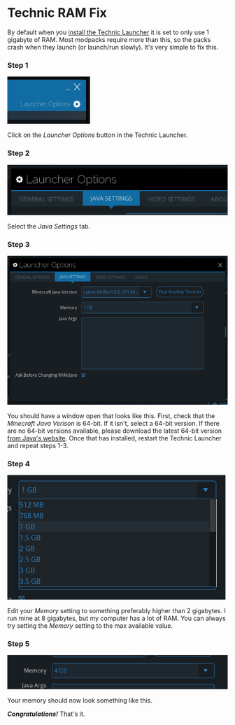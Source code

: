 # Technic RAM Fix
By default when you [install the Technic Launcher](https://www.technicpack.net/download) it is set to only use 1 gigabyte of RAM. Most modpacks require more than this, so the packs crash when they launch (or launch/run slowly). It's very simple to fix this.

### Step 1
![Step 1](pictures/step-1.png)

Click on the *Launcher Options* button in the Technic Launcher.

### Step 2
![Step 2](pictures/step-2.png)

Select the *Java Settings* tab.

### Step 3
![Step 3](pictures/step-3.png)

You should have a window open that looks like this. First, check that the *Minecraft Java Verison* is 64-bit. If it isn't, select a 64-bit version. If there are no 64-bit versions available, please download the latest 64-bit version [from Java's website](http://java.com/en/download/). Once that has installed, restart the Technic Launcher and repeat steps 1-3.

### Step 4
![Step 4](pictures/step-4.png)

Edit your *Memory* setting to something preferably higher than 2 gigabytes. I run mine at 8 gigabytes, but my computer has a lot of RAM. You can always try setting the *Memory* setting to the max available value.

### Step 5
![Step 5](pictures/step-5.png)

Your memory should now look something like this.


***Congratulations!*** That's it.